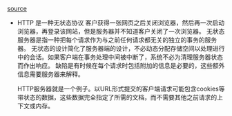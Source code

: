 [source](https://juejin.cn/post/7160903485994008583)

- HTTP 是一种无状态协议
    客户获得一张网页之后关闭浏览器，然后再一次启动浏览器，再登录该网站，但是服务器并不知道客户关闭了一次浏览器。
    无状态服务器是指一种把每个请求作为与之前任何请求都无关的独立的事务的服务器。
    无状态的设计简化了服务器端的设计，不必动态分配存储空间以处理进行中的会话。如果客户端在事务处理中间被中断了，系统不必为清理服务器状态而作出响应。
    缺陷是有时候在每个请求时包括附加的信息是必要的，这些额外信息需要服务器来解释。

    HTTP服务器就是一个例子。以URL形式提交的客户端请求可能包含cookies等带状态的数据，这些数据完全指定了所需的文档，而不需要其他之前请求的上下文或内存。

    